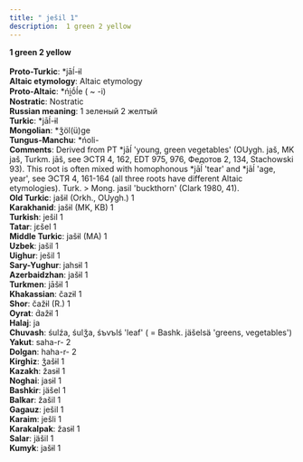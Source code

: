 ```yaml
---
title: " ješil 1"
description:  1 green 2 yellow
---
```

<strong> 1 green 2 yellow</strong><br><br>
<strong>Proto-Turkic</strong>:  *jāĺ-ɨl<br>
<strong>Altaic etymology</strong>:  Altaic etymology<br>
<strong> Proto-Altaic</strong>:  *ńi̯ṓĺe ( ~ -i)<br>
<strong>Nostratic</strong>:  Nostratic<br>
<strong>Russian meaning</strong>:  1 зеленый 2 желтый<br>
<strong>Turkic</strong>:  *jāĺ-ɨl<br>
<strong>Mongolian</strong>:  *ǯöl(ü)ge<br>
<strong>Tungus-Manchu</strong>:  *ńoli-<br>
<strong>Comments</strong>:  Derived from PT *jāĺ 'young, green vegetables' (OUygh. jaš, MK jaš, Turkm. jāš, see ЭСТЯ 4, 162, EDT 975, 976, Федотов 2, 134, Stachowski 93). This root is often mixed with homophonous *jāĺ 'tear' and *jāĺ 'age, year', see ЭСТЯ 4, 161-164 (all three roots have different Altaic etymologies). Turk. > Mong. jasil 'buckthorn' (Clark 1980, 41).<br>
<strong>Old Turkic</strong>:  jašɨl (Orkh., OUygh.) 1<br>
<strong>Karakhanid</strong>:  jašɨl (MK, KB) 1<br>
<strong>Turkish</strong>:  ješil 1<br>
<strong>Tatar</strong>:  jɛšel 1<br>
<strong>Middle Turkic</strong>:  jašɨl (MA) 1<br>
<strong>Uzbek</strong>:  jašil 1<br>
<strong>Uighur</strong>:  ješil 1<br>
<strong>Sary-Yughur</strong>:  jahsɨl 1<br>
<strong>Azerbaidzhan</strong>:  jašɨl 1<br>
<strong>Turkmen</strong>:  jāšɨl 1<br>
<strong>Khakassian</strong>:  čazɨl 1<br>
<strong>Shor</strong>:  čažɨl (R.) 1<br>
<strong>Oyrat</strong>:  d́ažɨl 1<br>
<strong>Halaj</strong>:  ja<br>
<strong>Chuvash</strong>:  śulźa, śulǯa, śъvъlś 'leaf' ( = Bashk. jäšelsä 'greens, vegetables')<br>
<strong>Yakut</strong>:  saha-r- 2<br>
<strong>Dolgan</strong>:  haha-r- 2<br>
<strong>Kirghiz</strong>:  ǯašɨl 1<br>
<strong>Kazakh</strong>:  žasɨl 1<br>
<strong>Noghai</strong>:  jasɨl 1<br>
<strong>Bashkir</strong>:  jäšel 1<br>
<strong>Balkar</strong>:  žašil 1<br>
<strong>Gagauz</strong>:  ješil 1<br>
<strong>Karaim</strong>:  ješli 1<br>
<strong>Karakalpak</strong>:  žasɨl 1<br>
<strong>Salar</strong>:  jäšil 1<br>
<strong>Kumyk</strong>:  jašɨl 1<br>


